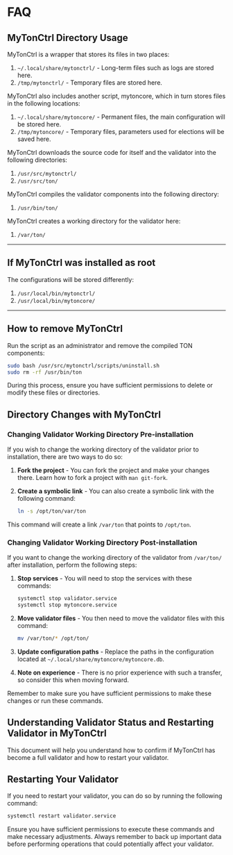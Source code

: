 # FAQ

## MyTonCtrl Directory Usage

MyTonCtrl is a wrapper that stores its files in two places:

1. `~/.local/share/mytonctrl/` - Long-term files such as logs are stored here.
2. `/tmp/mytonctrl/` - Temporary files are stored here.

MyTonCtrl also includes another script, mytoncore, which in turn stores files in the following locations:

1. `~/.local/share/mytoncore/` - Permanent files, the main configuration will be stored here.
2. `/tmp/mytoncore/` - Temporary files, parameters used for elections will be saved here.

MyTonCtrl downloads the source code for itself and the validator into the following directories:

1. `/usr/src/mytonctrl/`
2. `/usr/src/ton/`

MyTonCtrl compiles the validator components into the following directory:

1. `/usr/bin/ton/`

MyTonCtrl creates a working directory for the validator here:

1. `/var/ton/`

---

## If MyTonCtrl was installed as root

The configurations will be stored differently:

1. `/usr/local/bin/mytonctrl/`
2. `/usr/local/bin/mytoncore/`

---

## How to remove MyTonCtrl

Run the script as an administrator and remove the compiled TON components:

```bash
sudo bash /usr/src/mytonctrl/scripts/uninstall.sh
sudo rm -rf /usr/bin/ton
```

During this process, ensure you have sufficient permissions to delete or modify these files or directories.


## Directory Changes with MyTonCtrl

### Changing Validator Working Directory Pre-installation

If you wish to change the working directory of the validator prior to installation, there are two ways to do so:

1. **Fork the project** - You can fork the project and make your changes there. Learn how to fork a project with `man git-fork`.
2. **Create a symbolic link** - You can also create a symbolic link with the following command:

    ```bash
    ln -s /opt/ton/var/ton
    ```
This command will create a link `/var/ton` that points to `/opt/ton`.

### Changing Validator Working Directory Post-installation

If you want to change the working directory of the validator from `/var/ton/` after installation, perform the following steps:

1. **Stop services** - You will need to stop the services with these commands:

    ```bash
    systemctl stop validator.service
    systemctl stop mytoncore.service
    ```

2. **Move validator files** - You then need to move the validator files with this command:

    ```bash
    mv /var/ton/* /opt/ton/
    ```

3. **Update configuration paths** - Replace the paths in the configuration located at `~/.local/share/mytoncore/mytoncore.db`.

4. **Note on experience** - There is no prior experience with such a transfer, so consider this when moving forward.

Remember to make sure you have sufficient permissions to make these changes or run these commands.

## Understanding Validator Status and Restarting Validator in MyTonCtrl

This document will help you understand how to confirm if MyTonCtrl has become a full validator and how to restart your validator.

## Restarting Your Validator

If you need to restart your validator, you can do so by running the following command:

```bash
systemctl restart validator.service
```

Ensure you have sufficient permissions to execute these commands and make necessary adjustments. Always remember to back up important data before performing operations that could potentially affect your validator.
